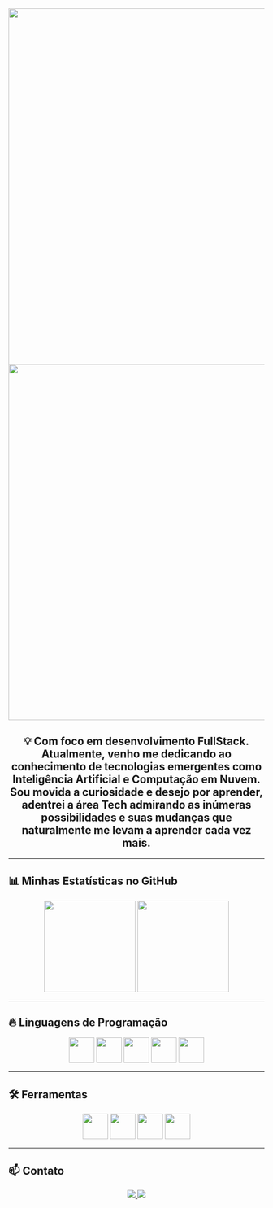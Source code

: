 <div align="center">
  <img src="https://cdna.artstation.com/p/assets/images/images/041/883/020/large/tome-costa-thatsky-matte1.jpg?1632963392" width="700"/>
</div>

<div align="center">
  <img src="https://t3.ftcdn.net/jpg/09/15/49/22/360_F_915492249_MqxAcgdGVq5eUBSb8RHmwwXiO9jDpqYO.jpg" width="700"/>
</div>

<h2 align="center">💡 Com foco em desenvolvimento FullStack. Atualmente, venho me dedicando ao conhecimento de tecnologias emergentes como Inteligência Artificial e Computação em Nuvem. 
Sou movida a curiosidade e desejo por aprender, adentrei a área Tech admirando as inúmeras possibilidades e suas mudanças que naturalmente me levam a aprender cada vez mais.
</h2>

---

## 📊 Minhas Estatísticas no GitHub  

<div align="center">
  <img height="180em" src="https://github-readme-stats.vercel.app/api?username=VivianeValentim&show_icons=true&theme=dracula" />
  <img height="180em" src="https://github-readme-stats.vercel.app/api/top-langs/?username=VivianeValentim&layout=compact&theme=dracula" />
</div>

---

## 🔥 Linguagens de Programação  

<div align="center">
  <img src="https://cdn.jsdelivr.net/gh/devicons/devicon/icons/python/python-original.svg" width="50" height="50"/>
  <img src="https://cdn.jsdelivr.net/gh/devicons/devicon/icons/javascript/javascript-original.svg" width="50" height="50"/>
  <img src="https://cdn.jsdelivr.net/gh/devicons/devicon/icons/java/java-original.svg" width="50" height="50"/>
  <img src="https://cdn.jsdelivr.net/gh/devicons/devicon/icons/html5/html5-original.svg" width="50" height="50"/>
  <img src="https://cdn.jsdelivr.net/gh/devicons/devicon/icons/css3/css-original.svg" width="50" height="50"/>
</div>

---

## 🛠️ Ferramentas  

<div align="center">
  <img src="https://cdn.jsdelivr.net/gh/devicons/devicon/icons/git/git-original.svg" width="50" height="50"/>
  <img src="https://cdn.jsdelivr.net/gh/devicons/devicon/icons/github/github-original.svg" width="50" height="50"/>
  <img src="https://cdn.jsdelivr.net/gh/devicons/devicon/icons/vscode/vscode-original.svg" width="50" height="50"/>
  <img src="https://cdn.jsdelivr.net/gh/devicons/devicon/icons/aws/aws-original.svg" width="50" height="50"/>
</div>

---

## 📫 Contato  

<p align="center">
  <a href="https://www.linkedin.com/in/vivianevalentim/" target="_blank">
    <img src="https://img.shields.io/badge/-LinkedIn-blue?style=for-the-badge&logo=linkedin" />
  </a>
  <a href="contatovivainevalentim@gmail.com">
    <img src="https://img.shields.io/badge/-Email-red?style=for-the-badge&logo=gmail&logoColor=white" />
  </a>
</p>
